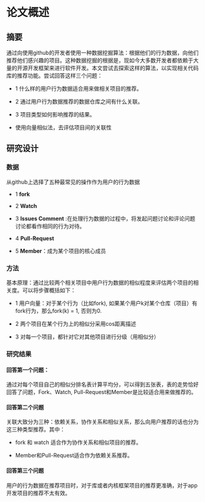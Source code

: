 # 论文概述

## 摘要

通过向使用github的开发者使用一种数据挖掘算法：根据他们的行为数据，向他们推荐他们感兴趣的项目。这种数据挖掘的根据是，现如今大多数开发者都依赖于大量的开源开发框架来进行软件开发。本文尝试去探索这样的算法，以实现相关代码库的推荐功能。尝试回答这样三个问题：

- 1 什么样的用户行为数据适合用来做相关项目的推荐。
- 2 通过用户行为数据推荐的数据仓库之间有什么关联。
- 3 项目类型如何影响推荐的结果。

- 使用向量相似法，去评估项目间的关联性


## 研究设计

### 数据

  从github上选择了五种最常见的操作作为用户的行为数据

- 1 **fork**

- 2 **Watch**

- 3 **Issues Comment**  :在处理行为数据的过程中，将发起问题讨论和评论问题讨论都看作相同的行为对待。

- 4 **Pull-Request** 

- 5 **Member**：成为某个项目的核心成员  

### 方法

基本原理：通过比较两个相关项目中用户行为数据的相似程度来评估两个项目的相关度。可以将步骤概括如下：

- 1 用户向量：对于某个行为（比如fork), 如果某个用户k对某个仓库（项目）有fork行为，那么fork(k) = 1, 否则为0.

- 2 两个项目在某个行为上的相似分采用cos距离描述

- 3 对每一个项目，都针对它对其他项目进行分级（用相似分）

### 研究结果

#### 回答第一个问题：

通过对每个项目自己的相似分排名表计算平均分，可以得到五张表，表的走势恰好回答了问题，Fork、Watch, Pull-Request和Member是比较适合用来做推荐的。

#### 回答第二个问题

关联大致分为三种：依赖关系，协作关系和相似关系，那么向用户推荐的话也分为这三种类型推荐。其中：

- fork 和 watch 适合作为协作关系和相似项目的推荐。

- Member和Pull-Request适合作为依赖关系推荐。

#### 回答第三个问题

用户的行为数据在推荐项目时，对于库或者内核框架项目的推荐更准确，对于app开发项目的推荐不太有效。